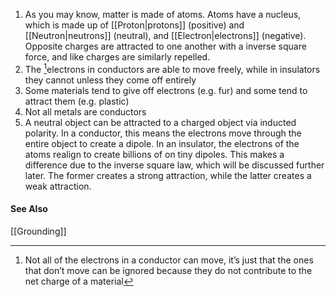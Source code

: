 1. As you may know, matter is made of atoms. Atoms have a nucleus, which is made up of [[Proton|protons]] (positive) and [[Neutron|neutrons]] (neutral), and [[Electron|electrons]] (negative). Opposite charges are attracted to one another with a inverse square force, and like charges are similarly repelled.
2. The [^1]electrons in conductors are able to move freely, while in insulators they cannot unless they come off entirely
3. Some materials tend to give off electrons (e.g. fur) and some tend to attract them (e.g. plastic)
4. Not all metals are conductors
5. A neutral object can be attracted to a charged object via inducted polarity. In a conductor, this means the electrons move through the entire object to create a dipole. In an insulator, the electrons of the atoms realign to create billions of on tiny dipoles. This makes a difference due to the inverse square law, which will be discussed further later. The former creates a strong attraction, while the latter creates a weak attraction.

[^1]: Not all of the electrons in a conductor can move, it’s just
	that the ones that don’t move can be ignored because they do
	not contribute to the net charge of a material

#### See Also
[[Grounding]]